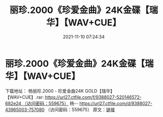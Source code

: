 ﻿---
title: 丽珍.2000《珍爱金曲》24K金碟【瑞华】【WAV+CUE】
date: 2021-11-10 07:24:34
categories: WAV车载音乐、镜像
tags: 华语中文
---
# 丽珍.2000《珍爱金曲》24K金碟【瑞华】【WAV+CUE】

下载地址：
杨丽珍.2000 - 珍爱金曲24K
GOLD【瑞华】【WAV+CUE】.rar: https://url27.ctfile.com/f/9388027-520146572-682e24 （访问密码：559675）
杨--
https://url27.ctfile.com/d/9388027-43965003-757080
（访问密码：559675）
原文：[链接](https://blog.sina.com.cn/s/blog_1647c7e7601030usl.html)